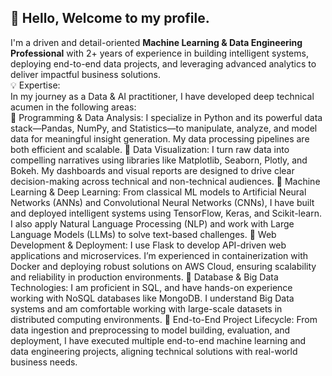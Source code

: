 <h2>👋 Hello, Welcome to my profile. </h2>
I'm a driven and detail-oriented <b>Machine Learning & Data Engineering Professional</b> with 2+ years of experience in building intelligent systems, deploying end-to-end data projects, and leveraging advanced analytics to deliver impactful business solutions.<br>
💡 Expertise:<br>
In my journey as a Data & AI practitioner, I have developed deep technical acumen in the following areas:<br>
🔹 Programming & Data Analysis: I specialize in Python and its powerful data stack—Pandas, NumPy, and Statistics—to manipulate, analyze, and model data for meaningful insight generation. My data processing pipelines are both efficient and scalable.
🔹 Data Visualization: I turn raw data into compelling narratives using libraries like Matplotlib, Seaborn, Plotly, and Bokeh. My dashboards and visual reports are designed to drive clear decision-making across technical and non-technical audiences.
🔹 Machine Learning & Deep Learning: From classical ML models to Artificial Neural Networks (ANNs) and Convolutional Neural Networks (CNNs), I have built and deployed intelligent systems using TensorFlow, Keras, and Scikit-learn. I also apply Natural Language Processing (NLP) and work with Large Language Models (LLMs) to solve text-based challenges.
🔹 Web Development & Deployment: I use Flask to develop API-driven web applications and microservices. I’m experienced in containerization with Docker and deploying robust solutions on AWS Cloud, ensuring scalability and reliability in production environments.
🔹 Database & Big Data Technologies: I am proficient in SQL, and have hands-on experience working with NoSQL databases like MongoDB. I understand Big Data systems and am comfortable working with large-scale datasets in distributed computing environments.
🔹 End-to-End Project Lifecycle: From data ingestion and preprocessing to model building, evaluation, and deployment, I have executed multiple end-to-end machine learning and data engineering projects, aligning technical solutions with real-world business needs.
<!--
**bhaveshmina23/bhaveshmina23** is a ✨ _special_ ✨ repository because its `README.md` (this file) appears on your GitHub profile.

Here are some ideas to get you started:

- 🔭 I’m currently working on ...
- 🌱 I’m currently learning ...
- 👯 I’m looking to collaborate on ...
- 🤔 I’m looking for help with ...
- 💬 Ask me about ...
- 📫 How to reach me: ...
- 😄 Pronouns: ...
- ⚡ Fun fact: ...
-->
